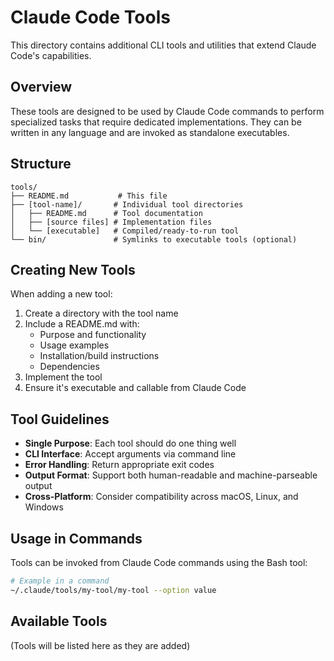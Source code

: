 # Claude Code Tools

This directory contains additional CLI tools and utilities that extend Claude Code's capabilities.

## Overview

These tools are designed to be used by Claude Code commands to perform specialized tasks that require dedicated implementations. They can be written in any language and are invoked as standalone executables.

## Structure

```
tools/
├── README.md           # This file
├── [tool-name]/       # Individual tool directories
│   ├── README.md      # Tool documentation
│   ├── [source files] # Implementation files
│   └── [executable]   # Compiled/ready-to-run tool
└── bin/               # Symlinks to executable tools (optional)
```

## Creating New Tools

When adding a new tool:

1. Create a directory with the tool name
2. Include a README.md with:
   - Purpose and functionality
   - Usage examples
   - Installation/build instructions
   - Dependencies
3. Implement the tool
4. Ensure it's executable and callable from Claude Code

## Tool Guidelines

- **Single Purpose**: Each tool should do one thing well
- **CLI Interface**: Accept arguments via command line
- **Error Handling**: Return appropriate exit codes
- **Output Format**: Support both human-readable and machine-parseable output
- **Cross-Platform**: Consider compatibility across macOS, Linux, and Windows

## Usage in Commands

Tools can be invoked from Claude Code commands using the Bash tool:

```bash
# Example in a command
~/.claude/tools/my-tool/my-tool --option value
```

## Available Tools

(Tools will be listed here as they are added)